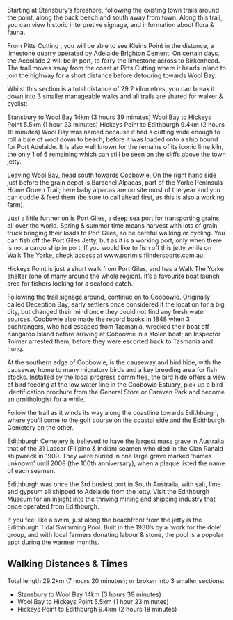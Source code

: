 Starting at Stansbury’s foreshore, following the existing town trails around the point, along the back beach and south away from town.  Along this trail, you can view historic interpretive signage, and information about flora & fauna.

From Pitts Cutting , you will be able to see Kleins Point in the distance, a limestone quarry operated by Adelaide Brighton Cement.  On certain days, the Accolade 2 will be in port, to ferry the limestone across to Birkenhead.  The trail moves away from the coast at Pitts Cutting where it heads inland to join the highway for a short distance before detouring towards Wool Bay. 

Whilst this section is a total distance of 29.2 kilometres, you can break it down into 3 smaller manageable walks and all trails are shared for walker & cyclist:

Stansbury to Wool Bay 14km (3 hours 39 minutes)
Wool Bay to Hickeys Point 5.5km (1 hour 23 minutes)
Hickeys Point to Edithburgh 9.4km (2 hours 18 minutes)
Wool Bay was named because it had a cutting wide enough to roll a bale of wool down to beach, before it was loaded onto a ship bound for Port Adelaide.   It is also well known for the remains of its iconic lime kiln, the only 1 of 6 remaining which can still be seen on the cliffs above the town jetty.

Leaving Wool Bay, head south towards Coobowie.  On the right hand side just before the grain depot is Barachel Alpacas, part of the Yorke Peninsula Home Grown Trail; here baby alpacas are on site most of the year and you can cuddle & feed them (be sure to call ahead first, as this is also a working farm).

Just a little further on is Port Giles, a deep sea port for transporting grains all over the world.  Spring & summer time means harvest with lots of grain truck bringing their loads to Port Giles, so be careful walking or cycling.  You can fish off the Port Giles Jetty, but as it is a working port, only when there is not a cargo ship in port.  If you would like to fish off this jetty while on Walk The Yorke, check access at www.portmis.flindersports.com.au. 

Hickeys Point is just a short walk from Port Giles, and has a Walk The Yorke shelter (one of many around the whole region).  It’s a favourite boat launch area for fishers looking for a seafood catch.

Following the trail signage around, continue on to Coobowie.  Originally called Deception Bay, early settlers once considered it the location for a big city, but changed their mind once they could not find any fresh water sources.  Coobowie also made the record books in 1848 when 3 bushrangers, who had escaped from Tasmania, wrecked their boat off Kangaroo Island before arriving at Coboowie in a stolen boat; an Inspector Tolmer arrested them, before they were escorted back to Tasmania and hung.

At the southern edge of Coobowie, is the causeway and bird hide, with the causeway home to many migratory birds and a key breeding area for fish stocks.  Installed by the local progress committee, the bird hide offers a view of bird feeding at the low water line in the Coobowie Estuary, pick up a bird identification brochure from the General Store or Caravan Park and become an ornithologist for a while.

Follow the trail as it winds its way along the coastline towards Edithburgh, where you’ll come to the golf course on the coastal side and the Edithburgh Cemetery on the other. 

Edithburgh Cemetery is believed to have the largest mass grave in Australia  that of the 31 Lascar (Filipino & Indian) seamen who died in the Clan Ranald shipwreck in 1909.  They were buried in one large grave marked ‘names unknown’ until 2009 (the 100th anniversary), when a plaque listed the name of each seamen.  

Edithburgh was once the 3rd busiest port in South Australia, with salt, lime and gypsum all shipped to Adelaide from the jetty. Visit the Edithburgh Museum for an insight into the thriving mining and shipping industry that once operated from Edithburgh.

If you feel like a swim, just along the beachfront from the jetty is the Edithburgh Tidal Swimming Pool.  Built in the 1930’s by a ‘work for the dole’ group, and with local farmers donating labour & stone, the pool is a popular spot during the warmer months.


## Walking Distances & Times
Total length 29.2km (7 hours 20 minutes); or broken into 3 smaller sections:

- Stansbury to Wool Bay 14km (3 hours 39 minutes)
- Wool Bay to Hickeys Point 5.5km (1 hour 23 minutes)
- Hickeys Point to Edithburgh 9.4km (2 hours 18 minutes)
